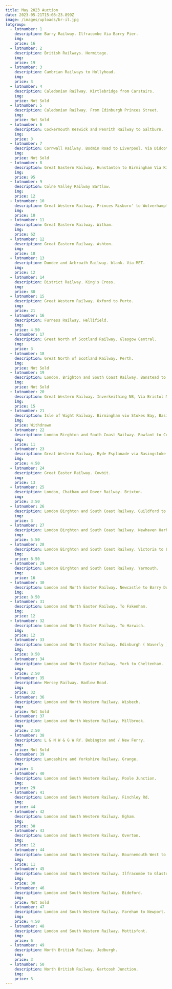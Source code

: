 ```yaml
---
title: May 2023 Auction
date: 2023-05-21T15:08:23.899Z
image: /images/uploads/br-il.jpg
lotgroup:
  - lotnumber: 1
    description: Barry Railway. Ilfracombe Via Barry Pier.
    img:
    price: 16
  - lotnumber: 2
    description: British Railways. Hermitage.
    img:
    price: 19
  - lotnumber: 3
    description: Cambrian Railways to Hollyhead.
    img:
    price: 3
  - lotnumber: 4
    description: Caledonian Railway. Kirtlebridge from Carstairs.
    img:
    price: Not Sold
  - lotnumber: 5
    description: Caledonian Railway. From Edinburgh Princes Street.
    img:
    price: Not Sold
  - lotnumber: 6
    description: Cockermouth Keswick and Penrith Railway to Saltburn.
    img:
    price: 3
  - lotnumber: 7
    description: Cornwall Railway. Bodmin Road to Liverpool. Via Didcot.
    img:
    price: Not Sold
  - lotnumber: 8
    description: Great Eastern Railway. Hunstanton to Birmingham Via Kings Lynn, Bourne, Saxby and Midland.
    img:
    price: 95
  - lotnumber: 9
    description: Colne Valley Railway Bartlow.
    img:
    price: 12
  - lotnumber: 10
    description: Great Western Railway. Princes Risboro' to Wolverhampton.
    img:
    price: 10
  - lotnumber: 11
    description: Great Eastern Railway. Witham.
    img:
    price: 62
  - lotnumber: 12
    description: Great Eastern Railway. Ashton.
    img:
    price: 18
  - lotnumber: 13
    description: Dundee and Arbroath Railway. blank. Via MET.
    img:
    price: 12
  - lotnumber: 14
    description: District Railway. King's Cross.
    img:
    price: 80
  - lotnumber: 15
    description: Great Western Railway. Oxford to Purto.
    img:
    price: 21
  - lotnumber: 16
    description: Furness Railway. Hellifield.
    img:
    price: 4.50
  - lotnumber: 17
    description: Great North of Scotland Railway. Glasgow Central.
    img:
    price: 3
  - lotnumber: 18
    description: Great North of Scotland Railway. Perth.
    img:
    price: Not Sold
  - lotnumber: 19
    description: London, Brighton and South Coast Railway. Banstead to Brighton.
    img:
    price: Not Sold
  - lotnumber: 20
    description: Great Western Railway. Inverkeithing NB, Via Bristol Mid, Settle, Carlisle, Hawick & Forth Bridge.
    img:
    price: 15
  - lotnumber: 21
    description: Isle of Wight Railway. Birmingham viw Stokes Bay, Basingstoke & Great Western Railway.
    img:
    price: Withdrawn
  - lotnumber: 22
    description: London Birghton and South Coast Railway. Rowfant to Cook's Bdge.
    img:
    price: 11
  - lotnumber: 23
    description: Great Western Railway. Ryde Esplanade via Basingstoke.
    img:
    price: 4.50
  - lotnumber: 24
    description: Great Easter Railway. Cowbit.
    img:
    price: 13
  - lotnumber: 25
    description: London, Chatham and Dover Railway. Brixton.
    img:
    price: 3.50
  - lotnumber: 26
    description: London Birghton and South Coast Railway, Guildford to Norbury.
    img:
    price: 3
  - lotnumber: 27
    description: London Birghton and South Coast Railway. Newhaven Harbour to Ventnor ( Isle of Wight ).
    img:
    price: 5.50
  - lotnumber: 28
    description: London Birghton and South Coast Railway. Victoria to Leatherhead.
    img:
    price: 8.50
  - lotnumber: 29
    description: London Birghton and South Coast Railway. Yarmouth.
    img:
    price: 16
  - lotnumber: 30
    description: London and North Easter Railway. Newcastle to Barry Docks.
    img:
    price: 8.50
  - lotnumber: 31
    description: London and North Easter Railway. To Fakenham.
    img:
    price: 12
  - lotnumber: 32
    description: London and North Easter Railway. To Harwich.
    img:
    price: 12
  - lotnumber: 33
    description: London and North Easter Railway. Edinburgh ( Waverly ) to Kilconquhar.
    img:
    price: 8.50
  - lotnumber: 34
    description: London and North Easter Railway. York to Cheltenham.
    img:
    price: 2.50
  - lotnumber: 35
    description: Mersey Railway. Hadlow Road.
    img:
    price: 32
  - lotnumber: 36
    description: London and North Western Railway. Wisbech.
    img:
    price: Not Sold
  - lotnumber: 37
    description: London and North Western Railway. Millbrook.
    img:
    price: 2.50
  - lotnumber: 38
    description: L & N W & G W RY. Bebington and / New Ferry.
    img:
    price: Not Sold
  - lotnumber: 39
    description: Lancashire and Yorkshire Railway. Grange.
    img:
    price: 3
  - lotnumber: 40
    description: London and South Western Railway. Poole Junction.
    img:
    price: 29
  - lotnumber: 41
    description: London and South Western Railway. Finchley Rd.
    img:
    price: 44
  - lotnumber: 42
    description: London and South Western Railway. Egham.
    img:
    price: 38
  - lotnumber: 43
    description: London and South Western Railway. Overton.
    img:
    price: 12
  - lotnumber: 44
    description: London and South Western Railway. Bournemouth West to Clevedon vie Highbridge and G. W. Rly.
    img:
    price: 11
  - lotnumber: 45
    description: London and South Western Railway. Ilfracombe to Glastonbury vie Templecoombe.
    img:
    price: 30
  - lotnumber: 46
    description: London and South Western Railway. Bideford.
    img:
    price: Not Sold
  - lotnumber: 47
    description: London and South Western Railway. Fareham to Newport.
    img:
    price: 4.50
  - lotnumber: 48
    description: London and South Western Railway. Mottisfont.
    img:
    price: 6
  - lotnumber: 49
    description: North British Railway. Jedburgh.
    img:
    price: 3
  - lotnumber: 50
    description: North British Railway. Gartcosh Junction.
    img:
    price: 3
---
```


